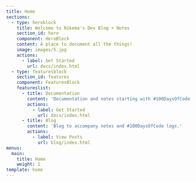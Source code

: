 ```yaml
---
title: Home
sections:
  - type: heroblock
    title: Welcome to Nikema's Dev Blog + Notes
    section_id: hero
    component: HeroBlock
    content: A place to document all the things!
    image: images/5.jpg
    actions:
      - label: Get Started
        url: docs/index.html
  - type: featuresblock
    section_id: features
    component: FeaturesBlock
    featureslist:
      - title: Documentation
        content: 'Documentation and notes starting with #100DaysOfCode'
        actions:
          - label: Get Started
            url: docs/index.html
      - title: Blog
        content: 'Blog to accompany notes and #100DaysOfCode logs.'
        actions:
          - label: View Posts
            url: blog/index.html
menus:
  main:
    title: Home
    weight: 1
template: home
---
```


